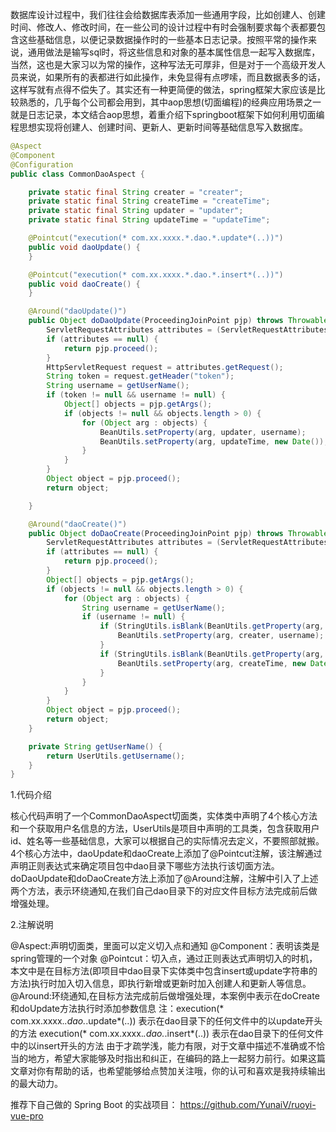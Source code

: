 
数据库设计过程中，我们往往会给数据库表添加一些通用字段，比如创建人、创建时间、修改人、修改时间，在一些公司的设计过程中有时会强制要求每个表都要包含这些基础信息，以便记录数据操作时的一些基本日志记录。按照平常的操作来说，通用做法是输写sql时，将这些信息和对象的基本属性信息一起写入数据库，当然，这也是大家习以为常的操作，这种写法无可厚非，但是对于一个高级开发人员来说，如果所有的表都进行如此操作，未免显得有点啰嗦，而且数据表多的话，这样写就有点得不偿失了。其实还有一种更简便的做法，spring框架大家应该是比较熟悉的，几乎每个公司都会用到，其中aop思想(切面编程)的经典应用场景之一就是日志记录，本文结合aop思想，着重介绍下springboot框架下如何利用切面编程思想实现将创建人、创建时间、更新人、更新时间等基础信息写入数据库。

```java
@Aspect
@Component
@Configuration
public class CommonDaoAspect {

    private static final String creater = "creater";
    private static final String createTime = "createTime";
    private static final String updater = "updater";
    private static final String updateTime = "updateTime";

    @Pointcut("execution(* com.xx.xxxx.*.dao.*.update*(..))")
    public void daoUpdate() {
    }

    @Pointcut("execution(* com.xx.xxxx.*.dao.*.insert*(..))")
    public void daoCreate() {
    }

    @Around("daoUpdate()")
    public Object doDaoUpdate(ProceedingJoinPoint pjp) throws Throwable {
        ServletRequestAttributes attributes = (ServletRequestAttributes) RequestContextHolder.getRequestAttributes();
        if (attributes == null) {
            return pjp.proceed();
        }
        HttpServletRequest request = attributes.getRequest();
        String token = request.getHeader("token");
        String username = getUserName();
        if (token != null && username != null) {
            Object[] objects = pjp.getArgs();
            if (objects != null && objects.length > 0) {
                for (Object arg : objects) {
                    BeanUtils.setProperty(arg, updater, username);
                    BeanUtils.setProperty(arg, updateTime, new Date());
                }
            }
        }
        Object object = pjp.proceed();
        return object;

    }

    @Around("daoCreate()")
    public Object doDaoCreate(ProceedingJoinPoint pjp) throws Throwable {
        ServletRequestAttributes attributes = (ServletRequestAttributes) RequestContextHolder.getRequestAttributes();
        if (attributes == null) {
            return pjp.proceed();
        }
        Object[] objects = pjp.getArgs();
        if (objects != null && objects.length > 0) {
            for (Object arg : objects) {
                String username = getUserName();
                if (username != null) {
                    if (StringUtils.isBlank(BeanUtils.getProperty(arg, creater))) {
                        BeanUtils.setProperty(arg, creater, username);
                    }
                    if (StringUtils.isBlank(BeanUtils.getProperty(arg, createTime))) {
                        BeanUtils.setProperty(arg, createTime, new Date());
                    }
                }
            }
        }
        Object object = pjp.proceed();
        return object;
    }

    private String getUserName() {
        return UserUtils.getUsername();
    }
}
```
1.代码介绍

核心代码声明了一个CommonDaoAspect切面类，实体类中声明了4个核心方法和一个获取用户名信息的方法，UserUtils是项目中声明的工具类，包含获取用户id、姓名等一些基础信息，大家可以根据自己的实际情况去定义，不要照部就搬。4个核心方法中，daoUpdate和daoCreate上添加了@Pointcut注解，该注解通过声明正则表达式来确定项目包中dao目录下哪些方法执行该切面方法。doDaoUpdate和doDaoCreate方法上添加了@Around注解，注解中引入了上述两个方法，表示环绕通知,在我们自己dao目录下的对应文件目标方法完成前后做增强处理。


2.注解说明

@Aspect:声明切面类，里面可以定义切入点和通知
@Component：表明该类是spring管理的一个对象
@Pointcut：切入点，通过正则表达式声明切入的时机，本文中是在目标方法(即项目中dao目录下实体类中包含insert或update字符串的方法)执行时加入切入信息，即执行新增或更新时加入创建人和更新人等信息。
@Around:环绕通知,在目标方法完成前后做增强处理，本案例中表示在doCreate和doUpdate方法执行时添加参数信息
注：execution(* com.xx.xxxx.*.dao.*.update*(..)) 表示在dao目录下的任何文件中的以update开头的方法
execution(* com.xx.xxxx.*.dao.*.insert*(..)) 表示在dao目录下的任何文件中的以insert开头的方法
由于才疏学浅，能力有限，对于文章中描述不准确或不恰当的地方，希望大家能够及时指出和纠正，在编码的路上一起努力前行。如果这篇文章对你有帮助的话，也希望能够给点赞加关注哦，你的认可和喜欢是我持续输出的最大动力。

推荐下自己做的 Spring Boot 的实战项目：
https://github.com/YunaiV/ruoyi-vue-pro